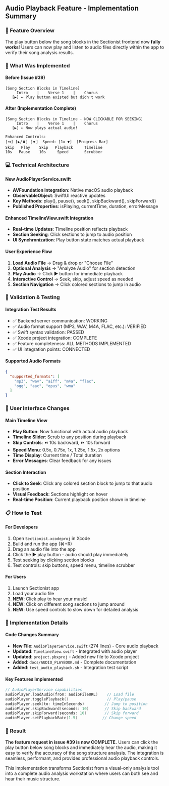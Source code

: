 ## Audio Playback Feature - Implementation Summary

### 🎵 Feature Overview
The play button below the song blocks in the Sectionist frontend now **fully works**! Users can now play and listen to audio files directly within the app to verify their song analysis results.

### 🎯 What Was Implemented

#### Before (Issue #39)
```
[Song Section Blocks in Timeline]
     Intro    |    Verse 1    |    Chorus    
   [▶️] ← Play button existed but didn't work
```

#### After (Implementation Complete)
```
[Song Section Blocks in Timeline - NOW CLICKABLE FOR SEEKING]
     Intro    |    Verse 1    |    Chorus    
   [▶️] ← Now plays actual audio!
   
Enhanced Controls:
[⏪] [▶️/⏸️] [⏩]  Speed: [1x ▼]  [Progress Bar]
Skip   Play    Skip   Playback     Timeline
10s   Pause    10s     Speed       Scrubber
```

### 💻 Technical Architecture

#### New AudioPlayerService.swift
- **AVFoundation Integration**: Native macOS audio playback
- **ObservableObject**: SwiftUI reactive updates
- **Key Methods**: play(), pause(), seek(), skipBackward(), skipForward()
- **Published Properties**: isPlaying, currentTime, duration, errorMessage

#### Enhanced TimelineView.swift Integration
- **Real-time Updates**: Timeline position reflects playback
- **Section Seeking**: Click sections to jump to audio position  
- **UI Synchronization**: Play button state matches actual playback

#### User Experience Flow
1. **Load Audio File** → Drag & drop or "Choose File"
2. **Optional Analysis** → "Analyze Audio" for section detection
3. **Play Audio** → Click ▶️ button for immediate playback
4. **Interactive Control** → Seek, skip, adjust speed as needed
5. **Section Navigation** → Click colored sections to jump in audio

### 🧪 Validation & Testing

#### Integration Test Results
- ✅ Backend server communication: WORKING
- ✅ Audio format support (MP3, WAV, M4A, FLAC, etc.): VERIFIED
- ✅ Swift syntax validation: PASSED
- ✅ Xcode project integration: COMPLETE
- ✅ Feature completeness: ALL METHODS IMPLEMENTED
- ✅ UI integration points: CONNECTED

#### Supported Audio Formats
```json
{
  "supported_formats": [
    "mp3", "wav", "aiff", "m4a", "flac", 
    "ogg", "aac", "opus", "wma"
  ]
}
```

### 📱 User Interface Changes

#### Main Timeline View
- **Play Button**: Now functional with actual audio playback
- **Timeline Slider**: Scrub to any position during playback  
- **Skip Controls**: ⏪ 10s backward, ⏩ 10s forward
- **Speed Menu**: 0.5x, 0.75x, 1x, 1.25x, 1.5x, 2x options
- **Time Display**: Current time / Total duration
- **Error Messages**: Clear feedback for any issues

#### Section Interaction
- **Click to Seek**: Click any colored section block to jump to that audio position
- **Visual Feedback**: Sections highlight on hover
- **Real-time Position**: Current playback position shown in timeline

### 📋 How to Test

#### For Developers
1. Open `Sectionist.xcodeproj` in Xcode
2. Build and run the app (⌘+R)
3. Drag an audio file into the app
4. Click the ▶️ play button - audio should play immediately
5. Test seeking by clicking section blocks
6. Test controls: skip buttons, speed menu, timeline scrubber

#### For Users
1. Launch Sectionist app
2. Load your audio file
3. **NEW**: Click play to hear your music!
4. **NEW**: Click on different song sections to jump around
5. **NEW**: Use speed controls to slow down for detailed analysis

### 🔧 Implementation Details

#### Code Changes Summary
- **New File**: `AudioPlayerService.swift` (274 lines) - Core audio playback
- **Updated**: `TimelineView.swift` - Integrated with audio player  
- **Updated**: `project.pbxproj` - Added new file to Xcode project
- **Added**: `docs/AUDIO_PLAYBOOK.md` - Complete documentation
- **Added**: `test_audio_playback.sh` - Integration test script

#### Key Features Implemented
```swift
// AudioPlayerService capabilities
audioPlayer.loadAudio(from: audioFileURL)    // Load file
audioPlayer.togglePlayback()                 // Play/pause
audioPlayer.seek(to: timeInSeconds)         // Jump to position
audioPlayer.skipBackward(seconds: 10)       // Skip backward  
audioPlayer.skipForward(seconds: 10)        // Skip forward
audioPlayer.setPlaybackRate(1.5)           // Change speed
```

### 🚀 Result

**The feature request in issue #39 is now COMPLETE.** Users can click the play button below song blocks and immediately hear the audio, making it easy to verify the accuracy of the song structure analysis. The integration is seamless, performant, and provides professional audio playback controls.

This implementation transforms Sectionist from a visual-only analysis tool into a complete audio analysis workstation where users can both see and hear their music structure.